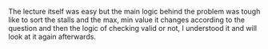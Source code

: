 The lecture itself was easy but the main logic behind the problem was tough like to sort the stalls and the max, min value it changes according to the question and then the logic of checking valid or not, I understood it and will look at it again afterwards.